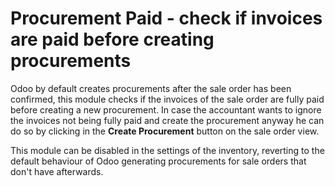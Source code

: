 Procurement Paid - check if invoices are paid before creating procurements
========================================

Odoo by default creates procurements after the sale order has been confirmed, this module checks if the invoices of the sale order are fully paid before creating a new procurement.
In case the accountant wants to ignore the invoices not being fully paid and create the procurement anyway he can do so by clicking in the __Create Procurement__ button on the sale order view.

This module can be disabled in the settings of the inventory, reverting to the default behaviour of Odoo generating procurements for sale orders that don't have afterwards.
